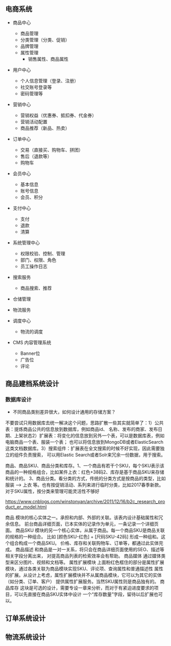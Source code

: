 

## 电商系统

* 商品中心
    - 商品管理 
    - 分类管理（分类、促销）
    - 品牌管理
    - 属性管理
        - 销售属性、商品属性

* 用户中心
    - 个人信息管理（登录、注册）
    - 社交账号登录等
    - 密码管理等
      
* 营销中心
    - 营销权益（优惠券、抵扣券、代金券）
    - 营销活动配置
    - 商品推荐（新品、热卖） 
    
* 订单中心
    - 交易（直接买、购物车、拼团）
    - 售后（退款等）
    - 购物车
    
* 会员中心
    - 基本信息
    - 账号信息
    - 会员、积分

* 支付中心
    - 支付
    - 退款
    - 清算
    
* 系统管理中心
    - 权限校验、控制、管理
    - 部门、权限、角色
    - 员工操作日志

* 搜索服务
    - 商品搜索、推荐
    
* 仓储管理
* 物流服务
* 调度中心
    - 物流的调度
* CMS 内容管理系统
    - Banner位
    - 广告位
    - 评论













## 商品建档系统设计

### 数据库设计
* 不同商品类别差异很大，如何设计通用的存储方案？

不要尝试只用数据库去统一解决这个问题，思路扩散一些其实就简单了：1）公共表：提炼商品公共的信息放到数据库，例如商品id、
名称、发布的商家、发布日期、上架状态2）扩展表：将变化的信息放到另外一个表，可以是数据库表，例如电脑商品一个表、服装一个表；
也可以将信息放到MongoDB或者ElasticSearch这类文档数据库。3）搜索组件：扩展表在全文搜索的时候不好实现，因此需要独立的组件负责搜索，
可以用Elastic Search或者Solr来冗余一份数据，用于搜索。


商品、商品SKU、商品分类和库存。1、一个商品有若干个SKU，每个SKU表示该商品的一种规格组合，比如某件上衣：红色+38码2、库存是基于商品SKU来存储和统计的。
3、商品分类。看分类的方式，传统的分类方式是按商品的类型，比如服装 --> 上衣 等。也有按促销活动、系列来进行临时分类，比如2017春季新款。
对于SKU属性，按分类来管理可能灵活性不够好


https://www.cnblogs.com/winstonyan/archive/2011/12/16/b2c_research_product_er_model.html


商品
模块的核心实体之一。承担和内部、外部的关联。该表内设计基础属性和冗余信息。
前台商品详细页面，已本实体的记录作为单元，一条记录一个详细页面。
商品SKU
模块的另一个核心实体，从属于商品。每一个商品SKU是商品关联的规格的一种组合。
比如 [颜色SKU-红色] + [尺码SKU-42码] 形成一种组和。这个组合构成一个商品SKU。
价格、库存和关联购物车、订单等，都通过此实体完成。
商品描述
和商品是一对一关系，将只会在商品详细页面使用的SEO、描述等相关字段分离出来，
对提高商品列表的检索效率会有帮助。
商品媒体
通过媒体类型来区分图片、视频和文档等。
属性扩展模块
上面粉红色框住的部分是属性扩展模块，通过各类关联为商品模块实现SKU、评论项、查询属性和普通描述性
属性的扩展。从设计上考虑，属性扩展模块并不从属商品模块，它可以为其它的实体（如分类、订单、客户）
提供属性扩展服务。当然SKU属性则是商品独有的。
商品库存
这块是可选的设计，需要专设一章来分析，而对于有紧迫进度要求的项目，可以先直接在商品SKU实体中设计
一个“库存数量”字段，留待以后扩展也可以。











## 订单系统设计







## 物流系统设计




## 







